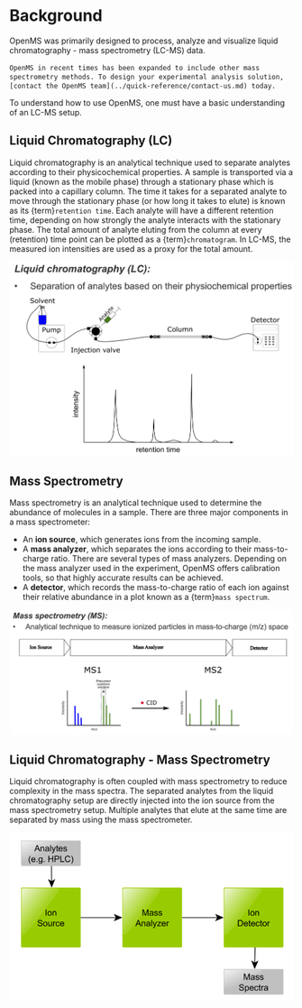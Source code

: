 Background
==========

OpenMS was primarily designed to process, analyze and visualize liquid chromatography - mass spectrometry (LC-MS) data.

```{note}
OpenMS in recent times has been expanded to include other mass spectrometry methods. To design your experimental analysis solution, [contact the OpenMS team](../quick-reference/contact-us.md) today.
```

To understand how to use OpenMS, one must have a basic understanding of an LC-MS setup.


## Liquid Chromatography (LC)

Liquid chromatography is an analytical technique used to separate analytes according to their physicochemical properties. A sample is transported via a liquid (known as the mobile phase) through a stationary phase which is packed into a capillary column. The time it takes for a separated analyte to move through the stationary phase (or how long it takes to elute) is known as its {term}`retention time`. Each analyte will have a different retention time, depending on how strongly the analyte interacts with the stationary phase.  The total amount of analyte eluting from the column at every (retention) time point can be plotted as a {term}`chromatogram`. In LC-MS, the measured ion intensities are used as a proxy for the total amount.

![liquid chromatography setup](../images/introduction/introduction_LC.png)

## Mass Spectrometry

Mass spectrometry is an analytical technique used to determine the abundance of molecules in a sample. There are three major components in a mass spectrometer:
- An **ion source**, which generates ions from the incoming sample.
- A **mass analyzer**, which separates the ions according to their mass-to-charge ratio. There are several types of mass analyzers. Depending on the mass analyzer used in the experiment, OpenMS offers calibration tools, so that highly accurate results can be achieved.
- A **detector**, which records the mass-to-charge ratio of each ion against their relative abundance in a plot known as a {term}`mass spectrum`.

![mass spectrometry](../images/introduction/introduction_MS.png)

## Liquid Chromatography - Mass Spectrometry
Liquid chromatography is often coupled with mass spectrometry to reduce complexity in the mass spectra. The separated analytes from the liquid chromatography setup are directly injected into the ion source from the mass spectrometry setup. Multiple analytes that elute at the same time are separated by mass using the mass spectrometer.

![lc-ms setup](../images/introduction/hplc-mass-spectrometry-setup.png)
